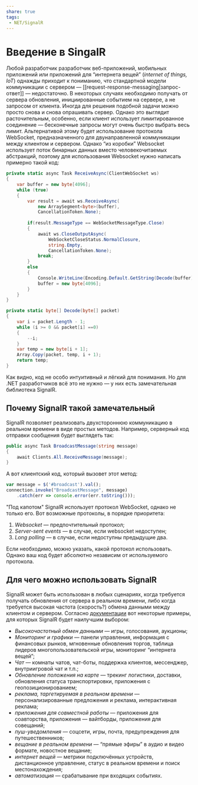 ```yaml
---
share: true
tags:
 - NET/SignalR
---
```

# Введение в SingalR
Любой разработчик разработчик веб-приложений, мобильных приложений или приложений для “интернета вещей” (*internet of things, IoT*) однажды приходит к пониманию, что стандартной модели коммуникации с сервером — [[request-response-messaging|запрос-ответ]] — недостаточно. В некоторых случаях необходимо получать от сервера обновления, инициированные событием на сервере, а не запросом от клиента.
Иногда для решения подобной задачи можно просто снова и снова опрашивать сервер. Однако это выглядит расточительным, особенно, если клиент использует лимитированное соединение — бесконечные запросы могут очень быстро выбрать весь лимит.
Альтернативой этому будет использование протокола WebSocket, предназначенного для двунаправленной коммуникации между клиентом и сервером. Однако “из коробки” Websocket использует поток бинарных данных вместо человекочитаемых абстракций, поэтому для использования Websocket нужно написать примерно такой код:
```csharp
private static async Task ReceiveAsync(ClientWebSocket ws)
{
	var buffer = new byte[4096];
	while (true)
	{
		var result = await ws.ReceiveAsync(
			new ArraySegment<byte>(buffer),
			CancellationToken.None);
		
		if(result.MessageType == WebSocketMessageType.Close)
		{
			await ws.CloseOutputAsync(
				WebSocketCloseStatus.NormalClosure,
				string.Empty,
				CancellationToken.None);
			break;
		}
		else
		{
			Console.WriteLine(Encoding.Default.GetString(Decode(buffer)));
			buffer = new byte[4096];
		}
	}
}

private static byte[] Decode(byte[] packet)
{
	var i = packet.Length - 1;
	while (i >= 0 && packet[i] ==0)
	{
		--i;
	}
	var temp = new byte[i + 1];
	Array.Copy(packet, temp, i + 1);
	return temp;
}
```
Как видно, код не особо интуитивный и лёгкий для понимания.
Но для .NET разработчиков всё это не нужно — у них есть замечательная библиотека SignalR.

## Почему SignalR такой замечательный
SignalR позволяет реализовать двухстороннюю коммуникацию в реальном времени в виде простых методов. Например, серверный код отправки сообщения будет выглядеть так:
```csharp
public async Task BroadcastMessage(string message)
{
	await Clients.All.ReceiveMessage(message);
}
```
А вот клиентский код, который вызовет этот метод:
```js
var message = $('#broadcast').val();
connection.invoke("BroadcastMessage", message)
	.catch(err => console.error(err.toString()));
```

"Под капотом" SignalR использует протокол WebSocket, однако не только его. Вот возможные протоколы, в порядке приоритета:
1. *Websocket* — предпочтительный протокол;
2. *Server-sent events* — в случае, если websocket недоступен;
3. *Long polling* — в случае, если недоступны предыдущие два.

Если необходимо, можно указать, какой протокол использовать. Однако ваш код будет абсолютно независим от используемого протокола.

## Для чего можно использовать SignalR
SignalR может быть использован в любых сценариях, когда требуется получать обновления от сервера в реальном времени, либо когда требуется высокая частота (скорость?) обмена данными между клиентом и сервером. Согласно [документации](https://learn.microsoft.com/en-us/azure/azure-signalr/signalr-overview) вот некоторые примеры, для которых SignalR будет наилучшим выбором:
- *Высокочастотный обмен данными* — игры, голосования, аукционы;
- *Мониторинг и графики* — панели управления, информация с финансовых рынков, мгновенные обновления торгов, таблица лидеров многопользовательской игры, мониторинг “интернета вещей”;
- *Чат* — комнаты чатов, чат-боты, поддержка клиентов, мессенджер, внутриигровой чат и т.п.;
- *Обновление положения на карте* — трекинг логистики, доставки, обновления статуса транспортировки, приложения с геопозиционированием;
- *реклама, таргетируемая в реальном времени* — персонализированные предложения и реклама, интерактивная реклама;
- *приложения для совместной работы* — приложения для соавторства, приложения — вайтборды, приложения для совещаний;
- *пуш-уведомления* — соцсети, игры, почта, предупреждения для путешественников;
- *вещание в реальном времени* — “прямые эфиры” в аудио и видео формате, новостное вещание;
- *интернет вещей* — метрики подключённых устройств, дистанционное управление, статус в реальном времени и поиск местонахождения;
- *автоматизация* — срабатывание при входящих событиях.